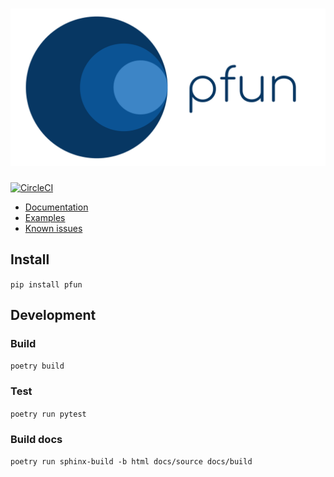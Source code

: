 # ![pfun](https://raw.githubusercontent.com/suned/pfun/master/logo/pfun_logo.svg?sanitize=true)
[![CircleCI](https://circleci.com/gh/suned/pfun/tree/master.svg?style=svg)](https://circleci.com/gh/suned/pfun/tree/master)


- [Documentation](https://pfun.readthedocs.io/en/latest/)
- [Examples](https://github.com/suned/pfun/tree/master/examples)
- [Known issues](https://github.com/suned/pfun/issues?q=is%3Aopen+is%3Aissue+label%3Abug)

## Install

`pip install pfun`

## Development

### Build

`poetry build`

### Test

`poetry run pytest`

### Build docs

`poetry run sphinx-build -b html docs/source docs/build`